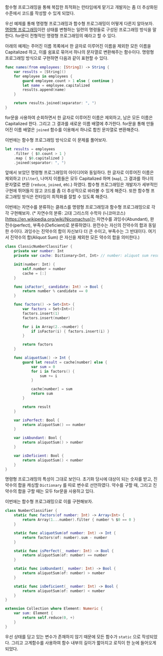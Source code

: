 함수형 프로그래밍을 통해 복잡한 최적화는 런타임에게 맡기고 개발자는 좀 더 추상화된 수준에서 코드를 작성할 수 있게 되었다.

우선 예제를 통해 명령형 프로그래밍과 함수형 프로그래밍이 어떻게 다른지 알아보자. [명령형 프로그래밍]()이란 상태를 변형하는 일련의 명령들로 구성된 프로그래밍 방식을 말한다. for문이 전형적인 명령형 프로그래밍의 예라고 할 수 있다.

아래의 예제는 주어진 이름 목록에서 한 글자로 이루어진 이름을 제외한 모든 이름을 Capitalized 하고, 이를 쉼표로 묶어서 하나의 문자열로 변환해주는 함수이다. 명령형 프로그래밍 방식으로 구현하면 다음과 같이 표현할 수 있다.

```swift
func names(from employees: [String]) -> String {
    var results = [String]()
    for employee in employees {
        guard employee.count > 1 else { continue }
        let name = employee.capitalized
        results.append(name)
    }

    return results.joined(separator: ", ")
}
```

for문을 사용하여 순회하면서 한 글자로 이루어진 이름은 제외하고, 남은 모든 이름은 Capitalized 한다. 그리고 그 결과를 새로운 이름 배열에 추가한다. for문을 통해 만들어진 이름 배열은 `joined` 함수를 이용해서 하나로 합친 문자열로 변환해준다.

이번에는 함수형 프로그래밍 방식으로 이 문제를 풀어보자.

```swift
let results = employees
    .filter { $0.count > 1 }
    .map { $0.capitalized }
    .joined(separator: ", ")
```

앞에서 보았던 명령형 프로그래밍의 아이디어와 동일하다. 한 글자로 이루어진 이름은 제외하고 (`filter`), 나머지 이름들은 모두 Capitalized 하며 (`map`), 그 결과를 하나의 문자열로 변환 (`reduce`, `joined`, etc.) 하였다.
함수형 프로그래밍은 개발자가 세부적인 구현에 뛰어들지 않고 코드를 좀 더 추상적으로 바라볼 수 있게 해준다. 또한 함수형 프로그래밍 방식은 런타임이 최적화를 잘할 수 있도록 해준다.

이번에는 자연수를 분류하는 클래스를 명령형 프로그래밍과 함수형 프로그래밍으로 각각 구현해보자.
(* 자연수의 분류: 고대 그리스의 수학자 (니코마코스)[https://en.wikipedia.org/wiki/Nicomachus]는 자연수를 과잉수(Abundant), 완전수(perfect), 부족수(Deficient)로 분류하였다. 완전수는 자신의 진약수의 합과 동일한 수이다. 과잉수는 진약수의 합이 자신보다 더 큰 수이고, 부족수는 그 반대이다. 여기서 진약수의 합(Aliquot Sum) 은 자신을 제외한 모든 약수의 합을 의미한다.)

```swift
class ClassicNumberClassifier {
    private var number: Int
    private var cache: Dictionary<Int, Int> // number: aliquot sum result

    init(number: Int) {
        self.number = number
        cache = [:]
    }

    func isFactor(_ candidate: Int) -> Bool {
        return number % candidate == 0
    }

    func factors() -> Set<Int> {
        var factors = Set<Int>()
        factors.insert(1)
        factors.insert(number)

        for i in Array(2..<number) {
            if isFactor(i) { factors.insert(i) }
        }

        return factors
    }

    func aliquotSum() -> Int {
        guard let result = cache[number] else {
            var sum = 0
            for i in factors() {
                sum += i
            }

            cache[number] = sum
            return sum
        }

        return result
    }

    var isPerfect: Bool {
        return aliquotSum() == number
    }

    var isAbundant: Bool {
        return aliquotSum() > number
    }

    var isDeficient: Bool {
        return aliquotSum() < number
    }
}
```

명령형 프로그래밍의 특성이 그대로 보인다. 초기화 당시에 대상이 되는 숫자를 받고, 진약수의 합을 캐싱할 `Dictionary` 를 따로 변수로 선언하였다. 약수를 구할 때, 그리고 진약수의 합을 구할 때는 모두 for문을 사용하고 있다.

이번에는 함수형 프로그래밍으로 이를 구현해보자.

```swift
class NumberClassifier {
    static func factors(of number: Int) -> Array<Int> {
        return Array(1...number).filter { number % $0 == 0 }
    }

    static func aliquotSum(of number: Int) -> Int {
        return factors(of: number).sum - number
    }

    static func isPerfect(_ number: Int) -> Bool {
        return aliquotSum(of: number) == number
    }

    static func isAbundant(_ number: Int) -> Bool {
        return aliquotSum(of: number) > number
    }

    static func isDeficient(_ number: Int) -> Bool {
        return aliquotSum(of: number) < number
    }
}

extension Collection where Element: Numeric {
    var sum: Element {
        return self.reduce(0, +)
    }
}
```

우선 상태를 담고 있는 변수가 존재하지 않기 때문에 모든 함수가 `static` 으로 작성되었다. 그리고 고계함수를 사용하여 함수 내부의 길이가 짧아지고 로직이 한 눈에 들어오게 되었다.
